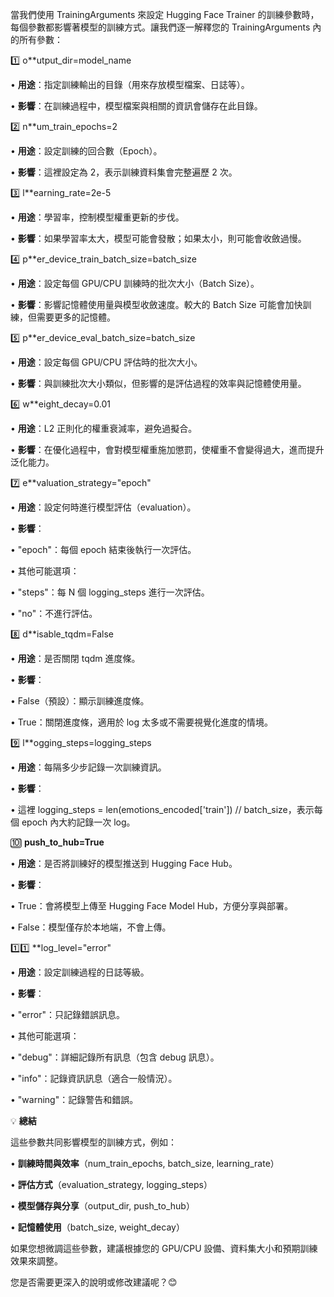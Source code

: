 當我們使用 TrainingArguments 來設定 Hugging Face Trainer 的訓練參數時，每個參數都影響著模型的訓練方式。讓我們逐一解釋您的 TrainingArguments 內的所有參數：

1️⃣ o**utput_dir=model_name

• **用途**：指定訓練輸出的目錄（用來存放模型檔案、日誌等）。

• **影響**：在訓練過程中，模型檔案與相關的資訊會儲存在此目錄。

2️⃣ n**um_train_epochs=2

• **用途**：設定訓練的回合數（Epoch）。

• **影響**：這裡設定為 2，表示訓練資料集會完整遍歷 2 次。

3️⃣ l**earning_rate=2e-5

• **用途**：學習率，控制模型權重更新的步伐。

• **影響**：如果學習率太大，模型可能會發散；如果太小，則可能會收斂過慢。

4️⃣ p**er_device_train_batch_size=batch_size

• **用途**：設定每個 GPU/CPU 訓練時的批次大小（Batch Size）。

• **影響**：影響記憶體使用量與模型收斂速度。較大的 Batch Size 可能會加快訓練，但需要更多的記憶體。

5️⃣ p**er_device_eval_batch_size=batch_size

• **用途**：設定每個 GPU/CPU 評估時的批次大小。

• **影響**：與訓練批次大小類似，但影響的是評估過程的效率與記憶體使用量。

6️⃣ w**eight_decay=0.01

• **用途**：L2 正則化的權重衰減率，避免過擬合。

• **影響**：在優化過程中，會對模型權重施加懲罰，使權重不會變得過大，進而提升泛化能力。

7️⃣ e**valuation_strategy="epoch"

• **用途**：設定何時進行模型評估（evaluation）。

• **影響**：

• "epoch"：每個 epoch 結束後執行一次評估。

• 其他可能選項：

• "steps"：每 N 個 logging_steps 進行一次評估。

• "no"：不進行評估。

8️⃣ d**isable_tqdm=False

• **用途**：是否關閉 tqdm 進度條。

• **影響**：

• False（預設）：顯示訓練進度條。

• True：關閉進度條，適用於 log 太多或不需要視覺化進度的情境。

9️⃣ l**ogging_steps=logging_steps

• **用途**：每隔多少步記錄一次訓練資訊。

• **影響**：

• 這裡 logging_steps = len(emotions_encoded['train']) // batch_size，表示每個 epoch 內大約記錄一次 log。

🔟 **push_to_hub=True**

• **用途**：是否將訓練好的模型推送到 Hugging Face Hub。

• **影響**：

• True：會將模型上傳至 Hugging Face Model Hub，方便分享與部署。

• False：模型僅存於本地端，不會上傳。

1️⃣1️⃣ **log_level="error"

• **用途**：設定訓練過程的日誌等級。

• **影響**：

• "error"：只記錄錯誤訊息。

• 其他可能選項：

• "debug"：詳細記錄所有訊息（包含 debug 訊息）。

• "info"：記錄資訊訊息（適合一般情況）。

• "warning"：記錄警告和錯誤。

💡 **總結**

這些參數共同影響模型的訓練方式，例如：

• **訓練時間與效率**（num_train_epochs, batch_size, learning_rate）

• **評估方式**（evaluation_strategy, logging_steps）

• **模型儲存與分享**（output_dir, push_to_hub）

• **記憶體使用**（batch_size, weight_decay）

如果您想微調這些參數，建議根據您的 GPU/CPU 設備、資料集大小和預期訓練效果來調整。

您是否需要更深入的說明或修改建議呢？😊
